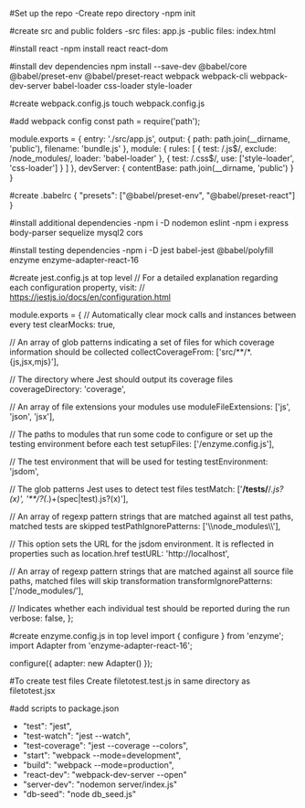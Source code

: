 #Set up the repo
-Create repo directory
-npm init

#create src and public folders
-src files: app.js
-public files: index.html

#install react
-npm install react react-dom

#install dev dependencies
npm install --save-dev @babel/core @babel/preset-env @babel/preset-react webpack webpack-cli webpack-dev-server babel-loader css-loader style-loader

#create webpack.config.js
touch webpack.config.js

#add webpack config
const path = require('path');

module.exports = {
  entry: './src/app.js',
  output: {
    path: path.join(__dirname, 'public'),
    filename: 'bundle.js'
  },
  module: {
    rules: [
      {
        test: /\.js$/,
        exclude: /node_modules/,
        loader: 'babel-loader'
      },
      {
        test: /\.css$/,
        use: ['style-loader', 'css-loader']
      }
    ]
  },
  devServer: {
    contentBase: path.join(__dirname, 'public')
  }
}

#create .babelrc
{
  "presets": ["@babel/preset-env", "@babel/preset-react"]
}

#install additional dependencies
-npm i -D nodemon eslint
-npm i express body-parser sequelize mysql2 cors

#install testing dependencies
-npm i -D jest babel-jest @babel/polyfill enzyme enzyme-adapter-react-16

#create jest.config.js at top level
// For a detailed explanation regarding each configuration property, visit:
// https://jestjs.io/docs/en/configuration.html

module.exports = {
  // Automatically clear mock calls and instances between every test
  clearMocks: true,

  // An array of glob patterns indicating a set of files for which coverage information should be collected
  collectCoverageFrom: ['src/**/*.{js,jsx,mjs}'],

  // The directory where Jest should output its coverage files
  coverageDirectory: 'coverage',

  // An array of file extensions your modules use
  moduleFileExtensions: ['js', 'json', 'jsx'],

  // The paths to modules that run some code to configure or set up the testing environment before each test
  setupFiles: ['<rootDir>/enzyme.config.js'],

  // The test environment that will be used for testing
  testEnvironment: 'jsdom',

  // The glob patterns Jest uses to detect test files
  testMatch: ['**/__tests__/**/*.js?(x)', '**/?(*.)+(spec|test).js?(x)'],

  // An array of regexp pattern strings that are matched against all test paths, matched tests are skipped
  testPathIgnorePatterns: ['\\\\node_modules\\\\'],

  // This option sets the URL for the jsdom environment. It is reflected in properties such as location.href
  testURL: 'http://localhost',

  // An array of regexp pattern strings that are matched against all source file paths, matched files will skip transformation
  transformIgnorePatterns: ['<rootDir>/node_modules/'],
  
  // Indicates whether each individual test should be reported during the run
  verbose: false,
};

#create enzyme.config.js in top level
import { configure } from 'enzyme';
import Adapter from 'enzyme-adapter-react-16';

configure({ adapter: new Adapter() });

#To create test files
Create filetotest.test.js in same directory as filetotest.jsx

#add scripts to package.json
- "test": "jest",
- "test-watch": "jest --watch",
- "test-coverage": "jest --coverage --colors",
- "start": "webpack --mode=development",
- "build": "webpack --mode=production",
- "react-dev": "webpack-dev-server --open"
- "server-dev": "nodemon server/index.js"
- "db-seed": "node db_seed.js"